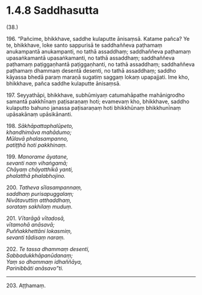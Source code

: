 

# 1.4.8 Saddhasutta




(38.)

196\. “Pañcime, bhikkhave, saddhe kulaputte ānisaṃsā. Katame pañca? Ye te, bhikkhave, loke santo sappurisā te saddhaññeva paṭhamaṃ anukampantā anukampanti, no tathā assaddhaṃ; saddhaññeva paṭhamaṃ upasaṅkamantā upasaṅkamanti, no tathā assaddhaṃ; saddhaññeva paṭhamaṃ paṭiggaṇhantā paṭiggaṇhanti, no tathā assaddhaṃ; saddhaññeva paṭhamaṃ dhammaṃ desentā desenti, no tathā assaddhaṃ; saddho kāyassa bhedā paraṃ maraṇā sugatiṃ saggaṃ lokaṃ upapajjati. Ime kho, bhikkhave, pañca saddhe kulaputte ānisaṃsā.

197\. Seyyathāpi, bhikkhave, subhūmiyaṃ catumahāpathe mahānigrodho samantā pakkhīnaṃ paṭisaraṇaṃ hoti; evamevaṃ kho, bhikkhave, saddho kulaputto bahuno janassa paṭisaraṇaṃ hoti bhikkhūnaṃ bhikkhunīnaṃ upāsakānaṃ upāsikānanti.

198\. _Sākhāpattaphalūpeto,_  
_khandhimāva mahādumo;_  
_Mūlavā phalasampanno,_  
_patiṭṭhā hoti pakkhinaṃ._  


199\. _Manorame āyatane,_  
_sevanti naṃ vihaṅgamā;_  
_Chāyaṃ chāyatthikā yanti,_  
_phalatthā phalabhojino._  


200\. _Tatheva sīlasampannaṃ,_  
_saddhaṃ purisapuggalaṃ;_  
_Nivātavuttiṃ atthaddhaṃ,_  
_sorataṃ sakhilaṃ muduṃ._  


201\. _Vītarāgā vītadosā,_  
_vītamohā anāsavā;_  
_Puññakkhettāni lokasmiṃ,_  
_sevanti tādisaṃ naraṃ._  


202\. _Te tassa dhammaṃ desenti,_  
_Sabbadukkhāpanūdanaṃ;_  
_Yaṃ so dhammaṃ idhaññāya,_  
_Parinibbāti anāsavo”ti._  


---

203\. Aṭṭhamaṃ.





